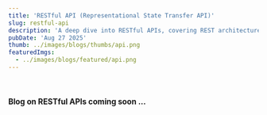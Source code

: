 ```yaml
---
title: 'RESTful API (Representational State Transfer API)'
slug: restful-api
description: 'A deep dive into RESTful APIs, covering REST architecture principles, HTTP methods, stateless design & best practices for building scalable web services.'
pubDate: 'Aug 27 2025'
thumb: ../images/blogs/thumbs/api.png
featuredImgs: 
  - ../images/blogs/featured/api.png
---
```


<br>

<h4 style="font-size: 1.1em; font-weight: bold;">Blog on RESTful APIs coming soon ...</h4>

<br>
